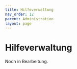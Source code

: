 ```yaml
---
title: Hilfeverwaltung
nav_order: 12
parent: Administration
layout: page
---
```


# Hilfeverwaltung

Noch in Bearbeitung.
